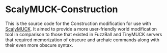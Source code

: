 # ScalyMUCK-Construction

This is the source code for the Construction modification for use with [ScalyMUCK](https://github.com/Ragora/ScalyMUCK).
It aimed to provide a more user-friendly world modification tool in comparison to those that existed in FuzzBall and
TinyMUCK servers that required memorization of obscure and archaic commands along with their even more obscure syntax.
